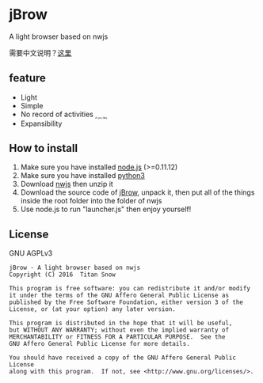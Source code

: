 # jBrow
A light browser based on nwjs

需要中文说明？[这里](README_ZH.md)

## feature
* Light
* Simple
* No record of activities <sub style="font-size:4pt">if you like</sub>
* Expansibility

## How to install
1. Make sure you have installed [node.js](https://nodejs.org) (>=0.11.12)
2. Make sure you have installed [python3](https://www.python.org/)
3. Download [nwjs](http://nwjs.io/) then unzip it
4. Download the source code of [jBrow](https://github.com/TitanSnow/jBrow/releases), unpack it, then put all of the things inside the root folder into the folder of nwjs
5. Use node.js to run "launcher.js" then enjoy yourself!

## License
GNU AGPLv3

    jBrow - A light browser based on nwjs
    Copyright (C) 2016  Titan Snow

    This program is free software: you can redistribute it and/or modify
    it under the terms of the GNU Affero General Public License as
    published by the Free Software Foundation, either version 3 of the
    License, or (at your option) any later version.

    This program is distributed in the hope that it will be useful,
    but WITHOUT ANY WARRANTY; without even the implied warranty of
    MERCHANTABILITY or FITNESS FOR A PARTICULAR PURPOSE.  See the
    GNU Affero General Public License for more details.

    You should have received a copy of the GNU Affero General Public License
    along with this program.  If not, see <http://www.gnu.org/licenses/>.
